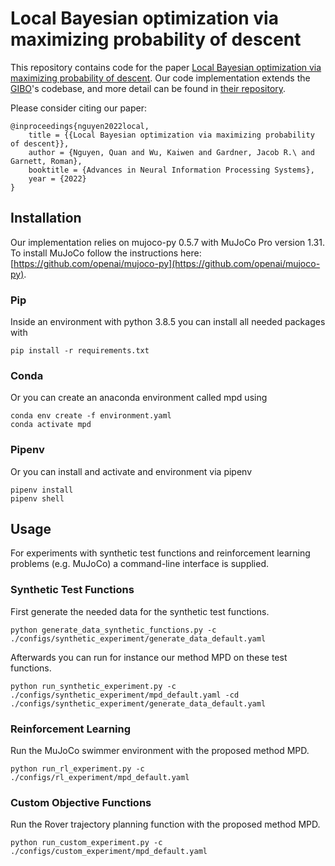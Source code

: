 # Local Bayesian optimization via maximizing probability of descent

This repository contains code for the paper [Local Bayesian optimization via maximizing probability of descent]().
Our code implementation extends the [GIBO](https://arxiv.org/abs/2106.11899)'s codebase, and more detail can be found in [their repository](https://github.com/sarmueller/gibo).

Please consider citing our paper:
```
@inproceedings{nguyen2022local,
    title = {{Local Bayesian optimization via maximizing probability of descent}},
    author = {Nguyen, Quan and Wu, Kaiwen and Gardner, Jacob R.\ and Garnett, Roman},
    booktitle = {Advances in Neural Information Processing Systems},
    year = {2022}
}
```

## Installation
Our implementation relies on mujoco-py 0.5.7 with MuJoCo Pro version 1.31.
To install MuJoCo follow the instructions here: [https://github.com/openai/mujoco-py](https://github.com/openai/mujoco-py).

### Pip
Inside an environment with python 3.8.5 you can install all needed packages with
```
pip install -r requirements.txt
```

### Conda
Or you can create an anaconda environment called mpd using
```
conda env create -f environment.yaml
conda activate mpd
```

### Pipenv
Or you can install and activate and environment via pipenv
```
pipenv install
pipenv shell
```

## Usage
For experiments with synthetic test functions and reinforcement learning problems (e.g. MuJoCo) a command-line interface is supplied.

### Synthetic Test Functions
First generate the needed data for the synthetic test functions.

```
python generate_data_synthetic_functions.py -c ./configs/synthetic_experiment/generate_data_default.yaml
```

Afterwards you can run for instance our method MPD on these test functions.

```
python run_synthetic_experiment.py -c ./configs/synthetic_experiment/mpd_default.yaml -cd ./configs/synthetic_experiment/generate_data_default.yaml
```

### Reinforcement Learning

Run the MuJoCo swimmer environment with the proposed method MPD.

```
python run_rl_experiment.py -c ./configs/rl_experiment/mpd_default.yaml
```

### Custom Objective Functions

Run the Rover trajectory planning function with the proposed method MPD.

```
python run_custom_experiment.py -c ./configs/custom_experiment/mpd_default.yaml
```
